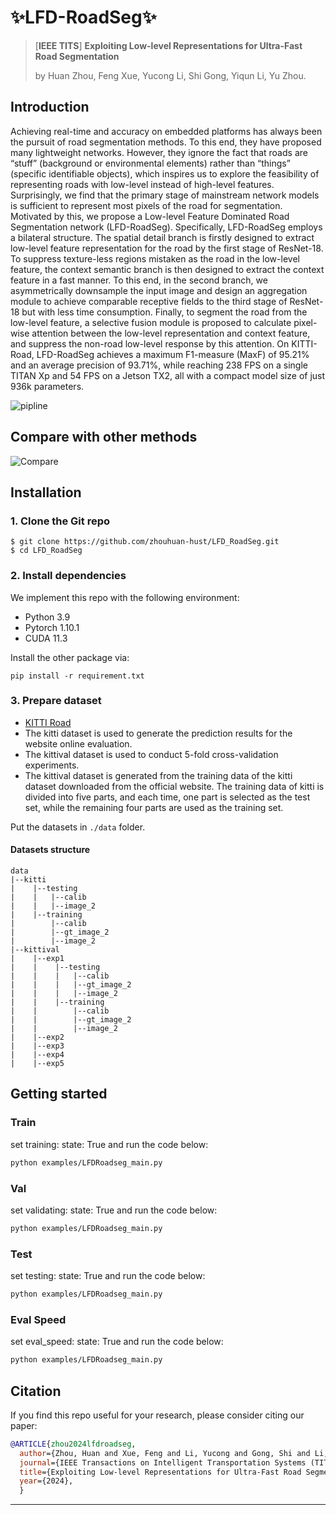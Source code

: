 # ✨LFD-RoadSeg✨

> [**IEEE TITS**] **Exploiting Low-level Representations for Ultra-Fast Road Segmentation**
>
> by Huan Zhou, Feng Xue, Yucong Li, Shi Gong, Yiqun Li, Yu Zhou.
>

## Introduction
Achieving real-time and accuracy on embedded platforms has always been the pursuit of road segmentation methods. To this end, they have proposed many lightweight networks. However, they ignore the fact that roads are “stuff” (background or environmental elements) rather than “things” (specific identifiable objects), which inspires us to explore the feasibility of representing roads with low-level instead of high-level features. Surprisingly, we find that the primary stage of mainstream network models is sufficient to represent most pixels of the road for segmentation. Motivated by this, we propose a Low-level Feature Dominated Road Segmentation network (LFD-RoadSeg). Specifically, LFD-RoadSeg employs a bilateral structure. The spatial detail branch is firstly designed to extract low-level feature representation for the road by the first stage of ResNet-18. To suppress texture-less regions mistaken as the road in the low-level feature, the context semantic branch is then designed to extract the context feature in a fast manner. To this end, in the second branch, we asymmetrically downsample the input image and design an aggregation module to achieve comparable receptive fields to the third stage of ResNet-18 but with less time consumption. Finally, to segment the road from the low-level feature, a selective fusion module is proposed to calculate pixel-wise attention between the low-level representation and context feature, and suppress the non-road low-level response by this attention. On KITTI-Road, LFD-RoadSeg achieves a maximum F1-measure (MaxF) of 95.21% and an average precision of 93.71%, while reaching 238 FPS on a single TITAN Xp and 54 FPS on a Jetson TX2, all with a compact model size of just 936k parameters.

![pipline](./assets/pipeline.png) 

## Compare with other methods
![Compare](./assets/result.png) 

## Installation

### 1. Clone the Git repo

``` shell
$ git clone https://github.com/zhouhuan-hust/LFD_RoadSeg.git
$ cd LFD_RoadSeg
```

### 2. Install dependencies

We implement this repo with the following environment:
- Python 3.9
- Pytorch 1.10.1
- CUDA 11.3

Install the other package via:
``` shell
pip install -r requirement.txt
```

### 3. Prepare dataset
- [KITTI Road](https://www.cvlibs.net/datasets/kitti/eval_road.php)
- The kitti dataset is used to generate the prediction results for the website online evaluation.
- The kittival dataset is used to conduct 5-fold cross-validation experiments.
- The kittival dataset is generated from the training data of the kitti dataset downloaded from the official website. The training data of kitti is divided into five parts, and each time, one part is selected as the test set, while the remaining four parts are used as the training set.


Put the datasets in `./data` folder.
#### Datasets structure

```
data
|--kitti
|    |--testing 
|    |   |--calib
|    |   |--image_2
|    |--training
|        |--calib
|        |--gt_image_2
|        |--image_2
|--kittival  
|    |--exp1 
|    |    |--testing 
|    |    |   |--calib
|    |    |   |--gt_image_2
|    |    |   |--image_2
|    |    |--training
|    |        |--calib
|    |        |--gt_image_2
|    |        |--image_2
|    |--exp2
|    |--exp3
|    |--exp4
|    |--exp5
```


## Getting started
### Train

set training: state: True and run the code below:

```bash
python examples/LFDRoadseg_main.py 
```

### Val

set validating: state: True and run the code below:

```bash
python examples/LFDRoadseg_main.py 
```

### Test

set testing: state: True and run the code below:

```bash
python examples/LFDRoadseg_main.py 
```

### Eval Speed

set eval_speed: state: True and run the code below:

```bash
python examples/LFDRoadseg_main.py
```


## Citation

If you find this repo useful for your research, please consider citing our paper:

```bibtex
@ARTICLE{zhou2024lfdroadseg,
  author={Zhou, Huan and Xue, Feng and Li, Yucong and Gong, Shi and Li, Yiqun and Zhou, Yu},
  journal={IEEE Transactions on Intelligent Transportation Systems (TITS)}, 
  title={Exploiting Low-level Representations for Ultra-Fast Road Segmentation}, 
  year={2024},
  }
```

---
